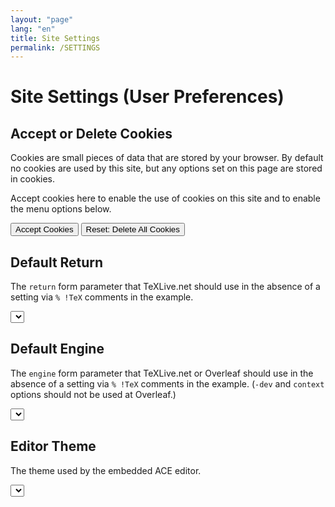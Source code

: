 ```yaml
---
layout: "page"
lang: "en"
title: Site Settings
permalink: /SETTINGS
---
```

# Site Settings (User Preferences)

## Accept or Delete Cookies

Cookies are small pieces of data that are stored by your browser.
By default no cookies are used by this site, but any options set on
this page are stored in cookies.

Accept cookies here to enable the use of cookies on this site and to
enable the menu options below.


<input id="accept" type="button" value="Accept Cookies" onclick="rlAllowCookies()">
<input id="delete" type="button" value="Reset: Delete All Cookies" onclick="rlDeleteCookies()">
<script>
  document.getElementById("accept").disabled=rlallowcookies;
  document.getElementById("delete").disabled=!rlallowcookies;
</script>


## Default Return
The `return` form parameter that TeXLive.net should use in the absence of a setting via `% !TeX` comments in the example.


<!-- {% raw %} -->
<select id="returnsel"></select>

<script>
  var returnsel=document.getElementById('returnsel');
  returnsel.disabled=!rlallowcookies;
	var returns=[
	["PDF",
		["PDF.js", "PDF"]],
    ["HTML",
	 ["make4ht"]],
    ["Text",
      ["log"]]
   ];
  var sel="";
  for (let g=0;g<returns.length;g++) {
      sel=sel+"<optgroup label=\"" + returns[g][0] + "\">" ;
      var values=returns[g][1];
      for(let i = 0; i < values.length; i++) {
	  var v=values[i].toLowerCase().replace(/[.]/g,'');
          sel=sel+"<option value=\"" + v + "\"" +
	      (v==rldefaultreturn ? " selected>" : ">") +
	      values[i] + "</option>";
      }
      sel=sel+"</optgroup>";
  }
  returnsel.innerHTML=sel;
  returnsel.addEventListener('change', function() {
      createCookie('runlatex-return',enginesel.options[returnsel.selectedIndex].value,100);
  });
</script>
<!-- {% endraw %} -->



## Default Engine
The `engine` form parameter that TeXLive.net or Overleaf should use in the absence of a setting via `% !TeX` comments in the example. (`-dev` and `context` options should not be used at Overleaf.)



<!-- {% raw %} -->
<select id="engine"></select>

<script>
  var enginesel=document.getElementById('engine');
  enginesel.disabled=!rlallowcookies;
	var engines=[
	["LaTeX",
		["pdfLaTeX", "pdfLaTeX-dev", "LaTeX", "LaTeX-dev",
		 "LuaLaTeX", "LuaLaTeX-dev", "XeLaTeX", "XeLaTeX-dev",
         "pLaTeX", "pLaTeX-dev", "upLaTeX", "upLaTeX-dev"]],
    ["Plain TeX",
	 ["pdftex", "tex", "luatex", "xetex", "ptex", "uptex"]],
    ["ConTeXt",
      ["ConTeXt"]]
   ];
  var sel="";
  for (let g=0;g<engines.length;g++) {
      sel=sel+"<optgroup label=\"" + engines[g][0] + "\">" ;
      var values=engines[g][1];
      for(let i = 0; i < values.length; i++) {
	  var v=values[i].toLowerCase();
          sel=sel+"<option value=\"" + v + "\"" +
	      (v==rldefaultengine ? " selected>" : ">") +
	      values[i] + "</option>";
      }
      sel=sel+"</optgroup>";
  }
  enginesel.innerHTML=sel;
  enginesel.addEventListener('change', function() {
      createCookie('runlatex-engine',enginesel.options[enginesel.selectedIndex].value,100);
  });
</script>
<!-- {% endraw %} -->


## Editor Theme
The theme used by the embedded ACE editor.

<!-- {% raw %} -->
<select id="ace-theme"></select>

<script>
  var themesel=document.getElementById('ace-theme');
  themesel.disabled=!rlallowcookies;
  var themes=[
      ["Bright",
       ['Chrome', 'Clouds', 'Crimson Editor', 'Dawn', 'Dreamweaver', 'Eclipse', 'GitHub', 'IPlastic', 
	     'Solarized Light', 'TextMate', 'Tomorrow', 'Xcode', 'Kuroir', 'KatzenMilch', 'SQL Server']],
      ["Dark",
       ['Ambiance', 'Chaos', 'Clouds Midnight', 'Dracula', 'Cobalt', 'Gruvbox', 'Green on Black',
	    'idle Fingers', 'krTheme', 'Merbivore', 'Merbivore Soft', 'Mono Industrial', 'Monokai',
		'Nord Dark', 'Pastel on dark', 'Solarized Dark', 'Terminal', 'Tomorrow Night', 'Tomorrow Night Blue',
		'Tomorrow Night Bright', 'Tomorrow Night 80s', 'Twilight', 'Vibrant Ink']]
      ];
  var sel="";
  for (let g=0;g<themes.length;g++) {
      sel=sel+"<optgroup label=\"" + themes[g][0] + "\">" ;
      var values=themes[g][1];
      for(let i = 0; i < values.length; i++) {
	  var v="ace/theme/" + values[i].toLowerCase().replace(/ /g,'_');
          sel=sel+"<option value=\"" + v + "\"" +
	      (v==rlacetheme ? " selected>" : ">") +
	      values[i] + "</option>";
      }
      sel=sel+"</optgroup>";
  }
  themesel.innerHTML=sel;
  themesel.addEventListener('change', function() {
      createCookie('runlatex-acetheme',themesel.options[themesel.selectedIndex].value,100);
  });
</script>
<!-- {% endraw %} -->
